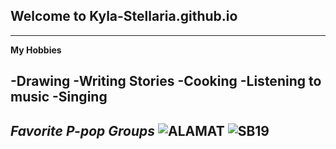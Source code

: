 ## Welcome to Kyla-Stellaria.github.io
---
**My Hobbies**

-Drawing 
-Writing Stories
-Cooking
-Listening to music
-Singing
---
*Favorite  P-pop Groups*
![ALAMAT](https://user-images.githubusercontent.com/118173958/202086306-d9aad824-0ca9-4524-8340-e37d9754fa64.png)
![SB19](https://user-images.githubusercontent.com/118173958/202086593-724103b6-86f8-43f4-8eed-feb751351ec8.png)
---
